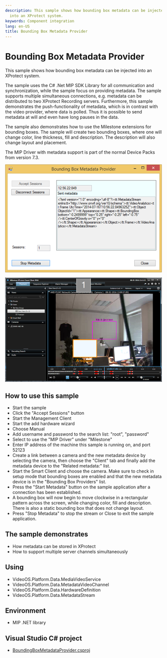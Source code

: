 ```yaml
---
description: This sample shows how bounding box metadata can be injected
  into an XProtect system.
keywords: Component integration
lang: en-US
title: Bounding Box Metadata Provider
---
```


# Bounding Box Metadata Provider

This sample shows how bounding box metadata can be injected into an
XProtect system.

The sample uses the C\# .Net MIP SDK Library for all communication and
synchronization, while the sample focus on providing metadata. The
sample supports multiple simultaneous connections, e.g. metadata can be
distributed to two XProtect Recording servers. Furthermore, this sample
demonstrates the push-functionality of metadata, which is in contrast
with the video provider, where data is polled. Thus it is possible to
send metadata at will and even have long pauses in the data.

The sample also demonstrates how to use the Milestone extensions for
bounding boxes. The sample will create two bounding boxes, where one
will change color, line thickness, fill and description. The description
will also change layout and placement.

The MIP Driver with metadata support is part of the normal Device Packs
from version 7.3.

![](bounding_box_metadata_provider_app.png)

![](bounding_box_metadata_provider_sc.png)

## How to use this sample

-   Start the sample
-   Click the \"Accept Sessions\" button
-   Start the Management Client
-   Start the add hardware wizard
-   Choose Manual
-   Add username and password to the search list: \"root\", \"password\"
-   Select to use the \"MIP Driver\" under \"Milestone\"
-   Enter IP address of the machine this sample is running on, and port
    52123
-   Create a link between a camera and the new metadata device by
    selecting the camera, then choose the \"Client\" tab and finally add
    the metadata device to the \"Related metadata:\" list.
-   Start the Smart Client and choose the camera. Make sure to check in
    setup mode that bounding boxes are enabled and that the new metadata
    device is in the \"Bounding Box Providers\" list.
-   Press the \"Start Metadata\" button on the sample application after
    a connection has been established.
-   A bounding box will now begin to move clockwise in a rectangular
    pattern across the screen, while changing color, fill and
    description. There is also a static bounding box that does not
    change layout.
-   Press \"Stop Metadata\" to stop the stream or Close to exit the
    sample application.

## The sample demonstrates

-   How metadata can be stored in XProtect
-   How to support multiple server channels simultaneously

## Using

-   VideoOS.Platform.Data.MediaVideoService
-   VideoOS.Platform.Data.MetadataVideoChannel
-   VideoOS.Platform.Data.HardwareDefinition
-   VideoOS.Platform.Data.MetadataStream

## Environment

-   MIP .NET library

## Visual Studio C\# project

-   [BoundingBoxMetadataProvider.csproj](javascript:openLink('..\\\\ComponentSamples\\\\BoundingBoxMetadataProvider\\\\BoundingBoxMetadataProvider.csproj');)
